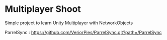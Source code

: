 # Multiplayer Shoot
Simple project to learn Unity Multiplayer with NetworkObjects


ParrelSync : https://github.com/VeriorPies/ParrelSync.git?path=/ParrelSync
